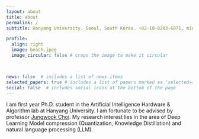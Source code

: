 ```yaml
---
layout: about
title: about
permalink: /
subtitle: Hanyang University. Seoul, South Korea. +82-10-8203-6871, minsoo2333@hanyang.ac.kr

profile:
  align: right
  image: beach.jpeg
  image_circular: false # crops the image to make it circular
  


news: false  # includes a list of news items
selected_papers: true # includes a list of papers marked as "selected={true}"
social: false  # includes social icons at the bottom of the page
---
```


I am first year Ph.D. student in the Artificial Intelligence Hardware & Algorithm lab at Hanyang University. I am fortunate to be advised by professor [Jungwook Choi](https://jchoi-hyu.github.io/). My research interest lies in the area of Deep Learning Model compression (Quantization, Knowledge Distillation) and natural language processing (LLM). 

